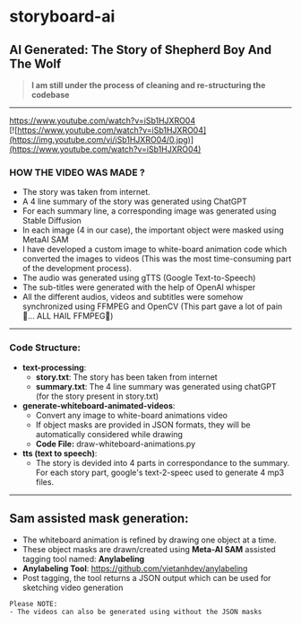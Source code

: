 # storyboard-ai

## AI Generated: The Story of Shepherd Boy And The Wolf

> **I am still under the process of cleaning and re-structuring the codebase**

---

https://www.youtube.com/watch?v=iSb1HJXRO04  
[![https://www.youtube.com/watch?v=iSb1HJXRO04](https://img.youtube.com/vi/iSb1HJXRO04/0.jpg)](https://www.youtube.com/watch?v=iSb1HJXRO04)


### HOW THE VIDEO WAS MADE ? 

- The story was taken from internet.
- A 4 line summary of the story was generated using ChatGPT
- For each summary line, a corresponding image was generated using Stable Diffusion
- In each image (4 in our case), the important object were masked using MetaAI SAM 
- I have developed a custom image to white-board animation code which converted the images to videos (This was the most time-consuming part of the development process). 
- The audio was generated using gTTS (Google Text-to-Speech)
- The sub-titles were generated with the help of OpenAI whisper 
- All the different audios, videos and subtitles were somehow synchronized using FFMPEG and OpenCV (This part gave a lot of pain🥲... ALL HAIL FFMPEG🙌)


---

### Code Structure: 

- **text-processing**: 
    - **story.txt**: The story has been taken from internet
    - **summary.txt**: The 4 line summary was generated using chatGPT (for the story present in story.txt)
- **generate-whiteboard-animated-videos**: 
    - Convert any image to white-board animations video
    - If object masks are provided in JSON formats, they will be automatically considered while drawing 
    - **Code File:** draw-whiteboard-animations.py
- **tts (text to speech)**:
    - The story is devided into 4 parts in correspondance to the summary. For each story part, google's text-2-speec used to generate 4 mp3 files. 

---

## Sam assisted mask generation:

- The whiteboard animation is refined by drawing one object at a time. 
- These object masks are drawn/created using **Meta-AI SAM** assisted tagging tool named: **Anylabeling** 
- **Anylabeling Tool**: https://github.com/vietanhdev/anylabeling 
- Post tagging, the tool returns a JSON output which can be used for sketching video generation 

```
Please NOTE:
- The videos can also be generated using without the JSON masks 
```